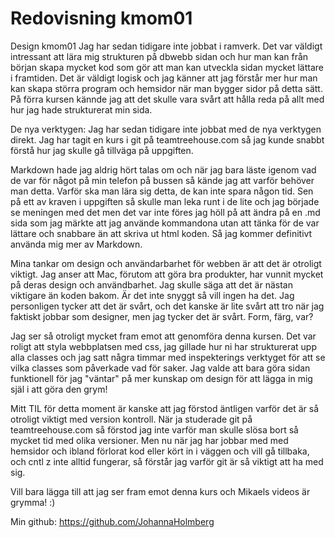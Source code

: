 ---
---
Redovisning kmom01
=========================

Design kmom01
Jag har sedan tidigare inte jobbat i ramverk. Det var väldigt intressant att lära mig strukturen på dbwebb sidan och hur man kan från början skapa mycket kod som gör att man kan utveckla sidan mycket lättare i framtiden. Det är väldigt logisk och jag känner att jag förstår mer hur man kan skapa störra program och hemsidor när man bygger sidor på detta sätt. På förra kursen kännde jag att det skulle vara svårt att hålla reda på allt med hur jag hade strukturerat min sida.  

De nya verktygen: Jag har sedan tidigare inte jobbat med de nya verktygen direkt. Jag har tagit en kurs i git på teamtreehouse.com så jag kunde snabbt förstå hur jag skulle gå tillväga på uppgiften.

Markdown hade jag aldrig hört talas om och när jag bara läste igenom vad de var för något på min telefon på bussen så kände jag att varför behöver man detta. Varför ska man lära sig detta, de kan inte spara någon tid. Sen på ett av kraven i uppgiften så skulle man leka runt i de lite och jag började se meningen med det men det var inte föres jag höll på att ändra på en .md sida som jag märkte att jag använde kommandona utan att tänka för de var lättare och snabbare än att skriva ut html koden. Så jag kommer definitivt använda mig mer av Markdown.

Mina tankar om design och användarbarhet för webben är att det är otroligt viktigt. Jag anser att Mac, förutom att göra bra produkter, har vunnit mycket på deras design och användbarhet. Jag skulle säga att det är nästan viktigare än koden bakom. Är det inte snyggt så vill ingen ha det. Jag personligen tycker att det är svårt, och det kanske är lite svårt att tro när jag faktiskt jobbar som designer, men jag tycker det är svårt. Form, färg, var?

Jag ser så otroligt mycket fram emot att genomföra denna kursen.  Det var roligt att styla webbplatsen med css, jag gillade hur ni har strukturerat upp alla classes och jag satt några timmar med inspekterings verktyget för att se vilka classes som påverkade vad för saker. Jag valde att bara göra sidan funktionell för jag "väntar" på mer kunskap om design för att lägga in mig själ i att göra den grym!

Mitt TIL för detta moment är kanske att jag förstod äntligen varför det är så otroligt viktigt med version kontroll. När ja studerade git på teamtreehouse.com så förstod jag inte varför man skulle slösa bort så mycket tid med olika versioner. Men nu när jag har jobbar med med hemsidor och ibland förlorat kod eller kört in i väggen och vill gå tillbaka, och cntl z inte alltid fungerar, så förstår jag varför git är så viktigt att ha med sig.

Vill bara lägga till att jag ser fram emot denna kurs och Mikaels videos är grymma! :)

Min github: https://github.com/JohannaHolmberg

